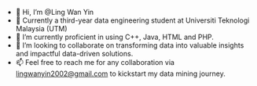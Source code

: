 - 👋 Hi, I’m @Ling Wan Yin
- 👀 Currently a third-year data engineering student at Universiti Teknologi Malaysia (UTM)
- 🌱 I’m currently proficient in using C++, Java, HTML and PHP. 
- 💞️ I’m looking to collaborate on transforming data into valuable insights and impactful data-driven solutions.
- 📫 Feel free to reach me for any collaboration via lingwanyin2002@gmail.com to kickstart my data mining journey.

<!---
WanYin0704/WanYin0704 is a ✨ special ✨ repository because its `README.md` (this file) appears on your GitHub profile.
You can click the Preview link to take a look at your changes.
--->
